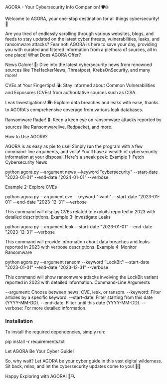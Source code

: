 AGORA - Your Cybersecurity Info Companion! 🛡️🌐

Welcome to AGORA, your one-stop destination for all things cybersecurity! 🚀

Are you tired of endlessly scrolling through various websites, blogs, and feeds to stay updated on the latest cyber threats, vulnerabilities, leaks, and ransomware attacks? Fear not! AGORA is here to save your day, providing you with curated and filtered information from a plethora of sources, all in one place!
What Does AGORA Offer?

News Galore! 📰: Dive into the latest cybersecurity news from renowned sources like TheHackerNews, Threatpost, KrebsOnSecurity, and many more!

CVEs at Your Fingertips! 💣: Stay informed about Common Vulnerabilities and Exposures (CVEs) from authoritative sources such as CISA.

Leak Investigations! 🕵️: Explore data breaches and leaks with ease, thanks to AGORA's comprehensive coverage from various leak databases.

Ransomware Radar! 🔒: Keep a keen eye on ransomware attacks reported by sources like Ransomwarelive, Redpacket, and more.

How to Use AGORA?

AGORA is as easy as pie to use! Simply run the program with a few command-line arguments, and voila! You'll have a wealth of cybersecurity information at your disposal. Here's a sneak peek:
Example 1: Fetch Cybersecurity News

python agora.py --argument news --keyword "cybersecurity" --start-date "2023-01-01" --end-date "2024-01-01" --verbose

Example 2: Explore CVEs

python agora.py --argument cve --keyword "Ivanti" --start-date "2023-01-01" --end-date "2023-12-31" --verbose

This command will display CVEs related to exploits reported in 2023 with detailed descriptions.
Example 3: Investigate Leaks

python agora.py --argument leak --start-date "2023-01-01" --end-date "2023-12-31" --verbose

This command will provide information about data breaches and leaks reported in 2023 with verbose descriptions.
Example 4: Monitor Ransomware

python agora.py --argument ransom --keyword "LockBit" --start-date "2023-01-01" --end-date "2023-12-31" --verbose

This command will show ransomware attacks involving the LockBit variant reported in 2023 with detailed information.
Command-Line Arguments

--argument: Choose between news, CVE, leak, or ransom.
--keyword: Filter articles by a specific keyword.
--start-date: Filter starting from this date (YYYY-MM-DD).
--end-date: Filter until this date (YYYY-MM-DD).
--verbose: For more detailed information.

### Installation

To install the required dependencies, simply run:

pip install -r requirements.txt

Let AGORA Be Your Cyber Guide!

So, why wait? Let AGORA be your cyber guide in this vast digital wilderness. Sit back, relax, and let the cybersecurity updates come to you! 🎩✨

Happy Exploring with AGORA! 🚀🔍
